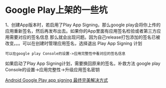 # Google Play上架的一些坑

1、创建App版本时，若启用了Play App Signing，那么google play会将你上传的应用重新签名，然后再发布出去。如果你的App里面有应用签名检验或者第三方应用需要对应的签名信息
那么就会出现问题。因为自己release打包添加的签名已被改变。。。可以在创建时管理应用签名，选择退出 Play App Signing 计划

    可以在google play Console的设置->应用完整性中看对应的签名信息

如果启动了Play App Signing计划，需要换回原来的签名，补救方法  google play Console的设置->应用完整性->升级应用签名密钥

[Android Google Play app signing 最终完美解决方式](vhttps://www.cnblogs.com/zhaoyanjun/p/12715125.html)